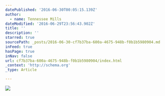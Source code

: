 ```yaml
---
datePublished: '2016-06-30T00:05:15.139Z'
author:
  - name: Tennessee Mills
dateModified: '2016-06-29T23:56:43.902Z'
title: ''
description: ''
starred: true
sourcePath: _posts/2016-06-30-cf7b37ba-600a-4675-948b-f0b1b5980904.md
inFeed: true
hasPage: true
inNav: false
url: cf7b37ba-600a-4675-948b-f0b1b5980904/index.html
_context: 'http://schema.org'
_type: Article

---
```

![](https://the-grid-user-content.s3-us-west-2.amazonaws.com/8f0d2bc5-4067-4d74-9e3f-666a74595f44.jpg)